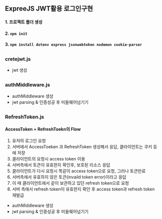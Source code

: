 ## ExpreeJS JWT활용 로그인구현

#### 1. 프로젝트 폴더 생성
#### 2. `npm init`
#### 3. `npm install dotenv express jsonwebtoken nodemon cookie-parser`
##
### cretejwt.js
- jwt 생성
##
### authMiddleware.js
- authMiddleware 생성
- jwt parsing & 인증성공 후 미들웨어넘기기
##
### RefreshToken.js
#### AccessToken + RefreshToekn의 Flow
1. 유저의 로그인 요청
2. 서버에서 AccessToeken 과 RefreshToken 생성해서 응답, 클라이언트는 쿠키 등에 저장
3. 클라이언트의 요청시 access token 이용
4. 서버측에서 토큰이 유효한지 확인후, 보호된 리소스 응답
5. 클라이언트가 다시 요청시 똑같이 access token으로 요청, 그러나 토큰만료
6. 서버측에서 유효하지 않은 토큰(invaild token error)이라고 응답
7. 이 때 클라이언트에서 같이 보관하고 있던 refresh token으로 요청
8. 서버 측에서 refresh  token이 유효한지 확인 후 access token과 refresh token 재발급
- authMiddleware 생성
- jwt parsing & 인증성공 후 미들웨어넘기기
##
